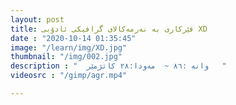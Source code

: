 ```yaml
---
layout: post
title: فێرکاری بە نەرمەکالای گرافیکی ئادۆبی XD
date : "2020-10-14 01:35:45"
image: "/learn/img/XD.jpg"
thumbnail: "/img/002.jpg"
description : "  وانە :٨٦ ~  مەودا:٢٨ کاتژمێر   "
videosrc : "/gimp/agr.mp4"

---
```



